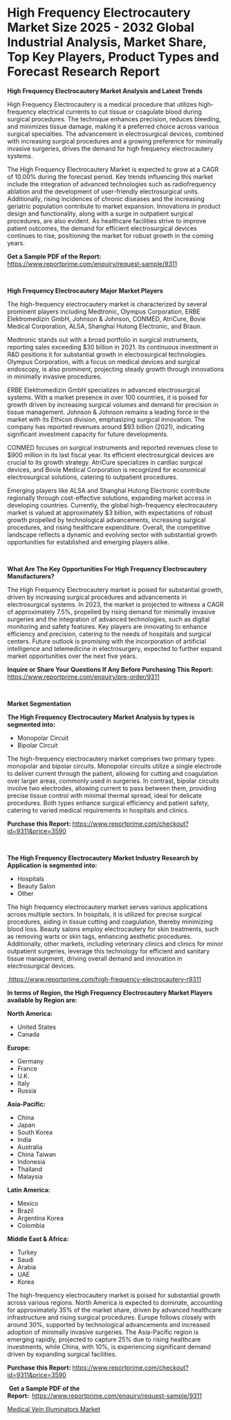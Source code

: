 <p><h1>High Frequency Electrocautery Market Size 2025 - 2032 Global Industrial Analysis, Market Share, Top Key Players, Product Types and Forecast Research Report</h1></p><p><strong>High Frequency Electrocautery Market Analysis and Latest Trends</strong></p>
<p><p>High Frequency Electrocautery is a medical procedure that utilizes high-frequency electrical currents to cut tissue or coagulate blood during surgical procedures. The technique enhances precision, reduces bleeding, and minimizes tissue damage, making it a preferred choice across various surgical specialties. The advancement in electrosurgical devices, combined with increasing surgical procedures and a growing preference for minimally invasive surgeries, drives the demand for high frequency electrocautery systems.</p><p>The High Frequency Electrocautery Market is expected to grow at a CAGR of 10.00% during the forecast period. Key trends influencing this market include the integration of advanced technologies such as radiofrequency ablation and the development of user-friendly electrosurgical units. Additionally, rising incidences of chronic diseases and the increasing geriatric population contribute to market expansion. Innovations in product design and functionality, along with a surge in outpatient surgical procedures, are also evident. As healthcare facilities strive to improve patient outcomes, the demand for efficient electrosurgical devices continues to rise, positioning the market for robust growth in the coming years.</p></p>
<p><strong>Get a Sample PDF of the Report:&nbsp;</strong> <a href="https://www.reportprime.com/enquiry/request-sample/9311?utm_campaign=2531&utm_medium=2&utm_source=Github&utm_content=ia&utm_term=20032025&utm_id=high-frequency-electrocautery">https://www.reportprime.com/enquiry/request-sample/9311</a></p>
<p>&nbsp;</p>
<p><strong>High Frequency Electrocautery Major Market Players</strong></p>
<p><p>The high-frequency electrocautery market is characterized by several prominent players including Medtronic, Olympus Corporation, ERBE Elektromedizin GmbH, Johnson & Johnson, CONMED, AtriCure, Bovie Medical Corporation, ALSA, Shanghai Hutong Electronic, and Braun. </p><p>Medtronic stands out with a broad portfolio in surgical instruments, reporting sales exceeding $30 billion in 2021. Its continuous investment in R&D positions it for substantial growth in electrosurgical technologies. Olympus Corporation, with a focus on medical devices and surgical endoscopy, is also prominent, projecting steady growth through innovations in minimally invasive procedures.</p><p>ERBE Elektromedizin GmbH specializes in advanced electrosurgical systems. With a market presence in over 100 countries, it is poised for growth driven by increasing surgical volumes and demand for precision in tissue management. Johnson & Johnson remains a leading force in the market with its Ethicon division, emphasizing surgical innovation. The company has reported revenues around $93 billion (2021), indicating significant investment capacity for future developments.</p><p>CONMED focuses on surgical instruments and reported revenues close to $900 million in its last fiscal year. Its efficient electrosurgical devices are crucial to its growth strategy. AtriCure specializes in cardiac surgical devices, and Bovie Medical Corporation is recognized for economical electrosurgical solutions, catering to outpatient procedures.</p><p>Emerging players like ALSA and Shanghai Hutong Electronic contribute regionally through cost-effective solutions, expanding market access in developing countries. Currently, the global high-frequency electrocautery market is valued at approximately $3 billion, with expectations of robust growth propelled by technological advancements, increasing surgical procedures, and rising healthcare expenditure. Overall, the competitive landscape reflects a dynamic and evolving sector with substantial growth opportunities for established and emerging players alike.</p></p>
<p>&nbsp;</p>
<p><strong>What Are The Key Opportunities For High Frequency Electrocautery Manufacturers?</strong></p>
<p><p>The High Frequency Electrocautery market is poised for substantial growth, driven by increasing surgical procedures and advancements in electrosurgical systems. In 2023, the market is projected to witness a CAGR of approximately 7.5%, propelled by rising demand for minimally invasive surgeries and the integration of advanced technologies, such as digital monitoring and safety features. Key players are innovating to enhance efficiency and precision, catering to the needs of hospitals and surgical centers. Future outlook is promising with the incorporation of artificial intelligence and telemedicine in electrosurgery, expected to further expand market opportunities over the next five years.</p></p>
<p><strong>Inquire or Share Your Questions If Any Before Purchasing This Report:</strong> <a href="https://www.reportprime.com/enquiry/pre-order/9311?utm_campaign=2531&utm_medium=2&utm_source=Github&utm_content=ia&utm_term=20032025&utm_id=high-frequency-electrocautery">https://www.reportprime.com/enquiry/pre-order/9311</a></p>
<p>&nbsp;</p>
<p><strong>Market Segmentation</strong></p>
<p><strong>The High Frequency Electrocautery Market Analysis by types is segmented into:</strong></p>
<p><ul><li>Monopolar Circuit</li><li>Bipolar Circuit</li></ul></p>
<p><p>The high-frequency electrocautery market comprises two primary types: monopolar and bipolar circuits. Monopolar circuits utilize a single electrode to deliver current through the patient, allowing for cutting and coagulation over larger areas, commonly used in surgeries. In contrast, bipolar circuits involve two electrodes, allowing current to pass between them, providing precise tissue control with minimal thermal spread, ideal for delicate procedures. Both types enhance surgical efficiency and patient safety, catering to varied medical requirements in hospitals and clinics.</p></p>
<p><strong>Purchase this Report:&nbsp;</strong><a href="https://www.reportprime.com/checkout?id=9311&price=3590&utm_campaign=2531&utm_medium=2&utm_source=Github&utm_content=ia&utm_term=20032025&utm_id=high-frequency-electrocautery">https://www.reportprime.com/checkout?id=9311&price=3590</a></p>
<p>&nbsp;</p>
<p><strong>The High Frequency Electrocautery Market Industry Research by Application is segmented into:</strong></p>
<p><ul><li>Hospitals</li><li>Beauty Salon</li><li>Other</li></ul></p>
<p><p>The high frequency electrocautery market serves various applications across multiple sectors. In hospitals, it is utilized for precise surgical procedures, aiding in tissue cutting and coagulation, thereby minimizing blood loss. Beauty salons employ electrocautery for skin treatments, such as removing warts or skin tags, enhancing aesthetic procedures. Additionally, other markets, including veterinary clinics and clinics for minor outpatient surgeries, leverage this technology for efficient and sanitary tissue management, driving overall demand and innovation in electrosurgical devices.</p></p>
<p><a href="https://www.reportprime.com/high-frequency-electrocautery-r9311?utm_campaign=2531&utm_medium=2&utm_source=Github&utm_content=ia&utm_term=20032025&utm_id=high-frequency-electrocautery">&nbsp;https://www.reportprime.com/high-frequency-electrocautery-r9311</a></p>
<p><strong>In terms of Region, the High Frequency Electrocautery Market Players available by Region are:</strong></p>
<p>
    <p> <strong> North America: </strong>
        <ul>
            <li>United States</li>
            <li>Canada</li>
        </ul>
        </p> 
    <p> <strong> Europe: </strong>
        <ul>
            <li>Germany</li>
            <li>France</li>
            <li>U.K.</li>
            <li>Italy</li>
            <li>Russia</li>
        </ul>
        </p> 
    <p> <strong> Asia-Pacific: </strong>
        <ul>
            <li>China</li>
            <li>Japan</li>
            <li>South Korea</li>
            <li>India</li>
            <li>Australia</li>
            <li>China Taiwan</li>
            <li>Indonesia</li>
            <li>Thailand</li>
            <li>Malaysia</li>
        </ul>
        </p> 
    <p> <strong> Latin America: </strong>
        <ul>
            <li>Mexico</li>
            <li>Brazil</li>
            <li>Argentina Korea</li>
            <li>Colombia</li>
        </ul>
        </p> 
    <p> <strong> Middle East & Africa: </strong>
        <ul>
            <li>Turkey</li>
            <li>Saudi</li>
            <li>Arabia</li>
            <li>UAE</li>
            <li>Korea</li>
        </ul>
    </p>
    </p>
<p><p>The high-frequency electrocautery market is poised for substantial growth across various regions. North America is expected to dominate, accounting for approximately 35% of the market share, driven by advanced healthcare infrastructure and rising surgical procedures. Europe follows closely with around 30%, supported by technological advancements and increased adoption of minimally invasive surgeries. The Asia-Pacific region is emerging rapidly, projected to capture 25% due to rising healthcare investments, while China, with 10%, is experiencing significant demand driven by expanding surgical facilities.</p></p>
<p><strong>Purchase this Report: </strong><a href="https://www.reportprime.com/checkout?id=9311&price=3590&utm_campaign=2531&utm_medium=2&utm_source=Github&utm_content=ia&utm_term=20032025&utm_id=high-frequency-electrocautery">https://www.reportprime.com/checkout?id=9311&price=3590</a></p>
<p>&nbsp;<strong>Get a Sample PDF of the Report:&nbsp;&nbsp;</strong><a href="https://www.reportprime.com/enquiry/request-sample/9311?utm_campaign=2531&utm_medium=2&utm_source=Github&utm_content=ia&utm_term=20032025&utm_id=high-frequency-electrocautery">https://www.reportprime.com/enquiry/request-sample/9311</a></p>
<p><strong></strong></p>
<p><p><a href="https://github.com/janraimondo83/Market-Research-Report-List-1/blob/main/medical-vein-illuminators-market.md?utm_campaign=2531&utm_medium=2&utm_source=Github&utm_content=ia&utm_term=20032025&utm_id=high-frequency-electrocautery">Medical Vein Illuminators Market</a></p></p>
